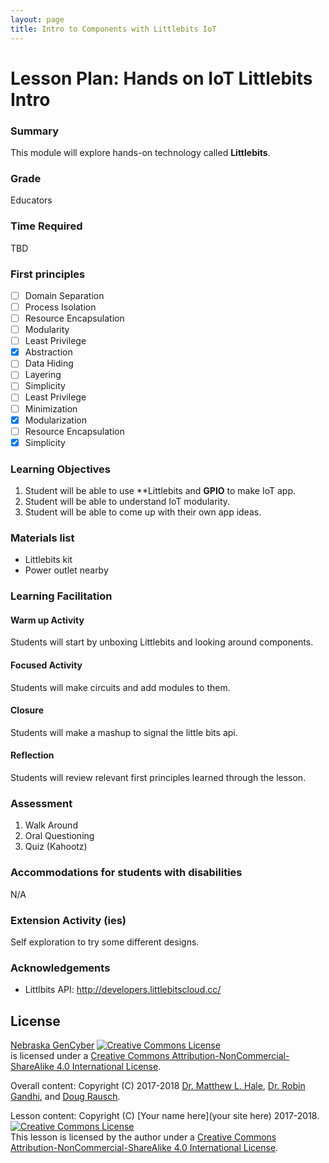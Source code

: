 ```yaml
---
layout: page
title: Intro to Components with Littlebits IoT
---
```


# Lesson Plan: Hands on IoT Littlebits Intro

### Summary
This module will explore hands-on technology called **Littlebits**.

### Grade
Educators

### Time Required
TBD

### First principles
- [ ] Domain Separation
- [ ] Process Isolation
- [ ] Resource Encapsulation
- [ ] Modularity
- [ ] Least Privilege
- [x] Abstraction
- [ ] Data Hiding
- [ ] Layering
- [ ] Simplicity
- [ ] Least Privilege
- [ ] Minimization
- [x] Modularization
- [ ] Resource Encapsulation
- [x] Simplicity

### Learning Objectives

1. Student will be able to use **Littlebits and **GPIO** to make IoT app.
2. Student will be able to understand IoT modularity.
3. Student will be able to come up with their own app ideas.

### Materials list

* Littlebits kit
* Power outlet nearby

### Learning Facilitation

#### Warm up Activity
Students will start by unboxing Littlebits and looking around components.

#### Focused Activity
Students will make circuits and add modules to them.

#### Closure
Students will make a mashup to signal the little bits api.

#### Reflection
Students will review relevant first principles learned through the lesson.

### Assessment

1. Walk Around
1. Oral Questioning
1. Quiz (Kahootz)

### Accommodations for students with disabilities

N/A

### Extension Activity (ies)

Self exploration to try some different designs.

### Acknowledgements

* Littlbits API: http://developers.littlebitscloud.cc/

## License
[Nebraska GenCyber](https://github.com/MLHale/nebraska-gencyber) <a rel="license" href="http://creativecommons.org/licenses/by-nc-sa/4.0/"><img alt="Creative Commons License" style="border-width:0" src="https://i.creativecommons.org/l/by-nc-sa/4.0/88x31.png" /></a><br /> is licensed under a <a rel="license" href="http://creativecommons.org/licenses/by-nc-sa/4.0/">Creative Commons Attribution-NonCommercial-ShareAlike 4.0 International License</a>.

Overall content: Copyright (C) 2017-2018  [Dr. Matthew L. Hale](http://faculty.ist.unomaha.edu/mhale/), [Dr. Robin Gandhi](http://faculty.ist.unomaha.edu/rgandhi/), and [Doug Rausch](http://www.bellevue.edu/about/leadership/faculty/rausch-douglas).

Lesson content: Copyright (C) [Your name here](your site here) 2017-2018.  
<a rel="license" href="http://creativecommons.org/licenses/by-nc-sa/4.0/"><img alt="Creative Commons License" style="border-width:0" src="https://i.creativecommons.org/l/by-nc-sa/4.0/88x31.png" /></a><br /><span xmlns:dct="http://purl.org/dc/terms/" property="dct:title">This lesson</span> is licensed by the author under a <a rel="license" href="http://creativecommons.org/licenses/by-nc-sa/4.0/">Creative Commons Attribution-NonCommercial-ShareAlike 4.0 International License</a>.

